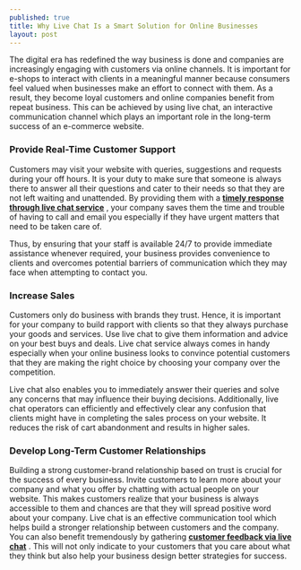 ```yaml
---
published: true
title: Why Live Chat Is a Smart Solution for Online Businesses 
layout: post
---
```

The digital era has redefined the way business is done and companies are increasingly engaging with customers via online channels. It is important for e-shops to interact with clients in a meaningful manner because consumers feel valued when businesses make an effort to connect with them. As a result, they become loyal customers and online companies benefit from repeat business. This can be achieved by using live chat, an interactive communication channel which plays an important role in the long-term success of an e-commerce website. 

<h3>Provide Real-Time Customer Support</h3> 

Customers may visit your website with queries, suggestions and requests during your off hours. It is your duty to make sure that someone is always there to answer all their questions and cater to their needs so that they are not left waiting and unattended. By providing them with a  <b><a href="http://www.liveadmins.com/blog/3-tips-for-optimizing-live-chat-experience-for-your-customers/">timely response through live chat service</a></b> , your company saves them the time and trouble of having to call and email you especially if they have urgent matters that need to be taken care of. 

Thus, by ensuring that your staff is available 24/7 to provide immediate assistance whenever required, your business provides convenience to clients and overcomes potential barriers of communication which they may face when attempting to contact you.

<h3>Increase Sales</h3>

Customers only do business with brands they trust. Hence, it is important for your company to build rapport with clients so that they always purchase your goods and services. Use live chat to give them information and advice on your best buys and deals. Live chat service always comes in handy especially when your online business looks to convince potential customers that they are making the right choice by choosing your company over the competition. 

Live chat also enables you to immediately answer their queries and solve any concerns that may influence their buying decisions. Additionally, live chat operators can efficiently and effectively clear any confusion that clients might have in completing the sales process on your website. It reduces the risk of cart abandonment and results in higher sales.

<h3>Develop Long-Term Customer Relationships</h3>

Building a strong customer-brand relationship based on trust is crucial for the success of every business. Invite customers to learn more about your company and what you offer by chatting with actual people on your website. This makes customers realize that your business is always accessible to them and chances are that they will spread positive word about your company. Live chat is an effective communication tool which helps build a stronger relationship between customers and the company. You can also benefit tremendously by gathering  <b><a href="http://blogs.rediff.com/adammethew/2015/01/20/effective-techniques-of-collecting-customer-feedback/">customer feedback via live chat</a></b> . This will not only indicate to your customers that you care about what they think but also help your business design better strategies for success. 